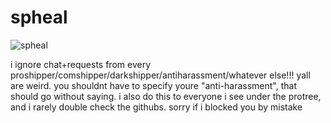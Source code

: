 # spheal
![spheal](https://github.com/user-attachments/assets/16527c68-4a5a-4284-a06c-68d2f031136d)
<p> i ignore chat+requests from every proshipper/comshipper/darkshipper/antiharassment/whatever else!!! yall are weird. you shouldnt have to specify youre "anti-harassment", that should go without saying. i also do this to everyone i see under the protree, and i rarely double check the githubs. sorry if i blocked you by mistake </3 </p>

